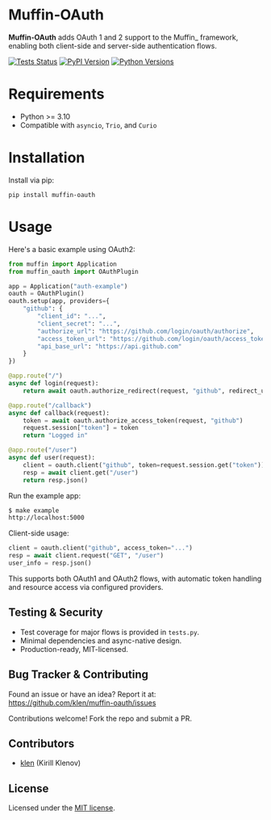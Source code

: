 # Muffin‑OAuth

**Muffin‑OAuth** adds OAuth 1 and 2 support to the Muffin\_ framework, enabling both client-side and server-side authentication flows.

[![Tests Status](https://github.com/klen/muffin-oauth/workflows/tests/badge.svg)](https://github.com/klen/muffin-oauth/actions)
[![PyPI Version](https://img.shields.io/pypi/v/muffin-oauth)](https://pypi.org/project/muffin-oauth/)
[![Python Versions](https://img.shields.io/pypi/pyversions/muffin-oauth)](https://pypi.org/project/muffin-oauth/)

# Requirements

- Python >= 3.10
- Compatible with `asyncio`, `Trio`, and `Curio`

# Installation

Install via pip:

    pip install muffin-oauth

# Usage

Here's a basic example using OAuth2:

```python
from muffin import Application
from muffin_oauth import OAuthPlugin

app = Application("auth-example")
oauth = OAuthPlugin()
oauth.setup(app, providers={
    "github": {
        "client_id": "...",
        "client_secret": "...",
        "authorize_url": "https://github.com/login/oauth/authorize",
        "access_token_url": "https://github.com/login/oauth/access_token",
        "api_base_url": "https://api.github.com"
    }
})

@app.route("/")
async def login(request):
    return await oauth.authorize_redirect(request, "github", redirect_uri="http://localhost:8000/callback")

@app.route("/callback")
async def callback(request):
    token = await oauth.authorize_access_token(request, "github")
    request.session["token"] = token
    return "Logged in"

@app.route("/user")
async def user(request):
    client = oauth.client("github", token=request.session.get("token"))
    resp = await client.get("/user")
    return resp.json()
```

Run the example app:

```bash
$ make example
http://localhost:5000
```

Client-side usage:

```python
client = oauth.client("github", access_token="...")
resp = await client.request("GET", "/user")
user_info = resp.json()
```

This supports both OAuth1 and OAuth2 flows, with automatic token handling and resource access via configured providers.

## Testing & Security

- Test coverage for major flows is provided in `tests.py`.
- Minimal dependencies and async-native design.
- Production-ready, MIT-licensed.

## Bug Tracker & Contributing

Found an issue or have an idea? Report it at:
https://github.com/klen/muffin-oauth/issues

Contributions welcome! Fork the repo and submit a PR.

## Contributors

- [klen](https://github.com/klen) (Kirill Klenov)

## License

Licensed under the [MIT license](http://opensource.org/licenses/MIT).

[Muffin]: https://github.com/klen/muffin
